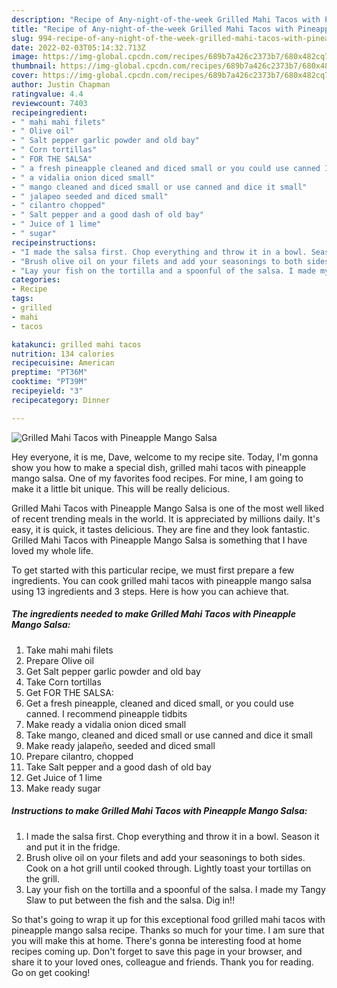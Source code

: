 ```yaml
---
description: "Recipe of Any-night-of-the-week Grilled Mahi Tacos with Pineapple Mango Salsa"
title: "Recipe of Any-night-of-the-week Grilled Mahi Tacos with Pineapple Mango Salsa"
slug: 994-recipe-of-any-night-of-the-week-grilled-mahi-tacos-with-pineapple-mango-salsa
date: 2022-02-03T05:14:32.713Z
image: https://img-global.cpcdn.com/recipes/689b7a426c2373b7/680x482cq70/grilled-mahi-tacos-with-pineapple-mango-salsa-recipe-main-photo.jpg
thumbnail: https://img-global.cpcdn.com/recipes/689b7a426c2373b7/680x482cq70/grilled-mahi-tacos-with-pineapple-mango-salsa-recipe-main-photo.jpg
cover: https://img-global.cpcdn.com/recipes/689b7a426c2373b7/680x482cq70/grilled-mahi-tacos-with-pineapple-mango-salsa-recipe-main-photo.jpg
author: Justin Chapman
ratingvalue: 4.4
reviewcount: 7403
recipeingredient:
- " mahi mahi filets"
- " Olive oil"
- " Salt pepper garlic powder and old bay"
- " Corn tortillas"
- " FOR THE SALSA"
- " a fresh pineapple cleaned and diced small or you could use canned I recommend pineapple tidbits"
- " a vidalia onion diced small"
- " mango cleaned and diced small or use canned and dice it small"
- " jalapeo seeded and diced small"
- " cilantro chopped"
- " Salt pepper and a good dash of old bay"
- " Juice of 1 lime"
- " sugar"
recipeinstructions:
- "I made the salsa first. Chop everything and throw it in a bowl. Season it and put it in the fridge."
- "Brush olive oil on your filets and add your seasonings to both sides. Cook on a hot grill until cooked through. Lightly toast your tortillas on the grill."
- "Lay your fish on the tortilla and a spoonful of the salsa. I made my Tangy Slaw to put between the fish and the salsa. Dig in!!"
categories:
- Recipe
tags:
- grilled
- mahi
- tacos

katakunci: grilled mahi tacos 
nutrition: 134 calories
recipecuisine: American
preptime: "PT36M"
cooktime: "PT39M"
recipeyield: "3"
recipecategory: Dinner

---
```



![Grilled Mahi Tacos with Pineapple Mango Salsa](https://img-global.cpcdn.com/recipes/689b7a426c2373b7/680x482cq70/grilled-mahi-tacos-with-pineapple-mango-salsa-recipe-main-photo.jpg)

Hey everyone, it is me, Dave, welcome to my recipe site. Today, I'm gonna show you how to make a special dish, grilled mahi tacos with pineapple mango salsa. One of my favorites food recipes. For mine, I am going to make it a little bit unique. This will be really delicious.



Grilled Mahi Tacos with Pineapple Mango Salsa is one of the most well liked of recent trending meals in the world. It is appreciated by millions daily. It's easy, it is quick, it tastes delicious. They are fine and they look fantastic. Grilled Mahi Tacos with Pineapple Mango Salsa is something that I have loved my whole life.


To get started with this particular recipe, we must first prepare a few ingredients. You can cook grilled mahi tacos with pineapple mango salsa using 13 ingredients and 3 steps. Here is how you can achieve that.

<!--inarticleads1-->

##### The ingredients needed to make Grilled Mahi Tacos with Pineapple Mango Salsa:

1. Take  mahi mahi filets
1. Prepare  Olive oil
1. Get  Salt pepper garlic powder and old bay
1. Take  Corn tortillas
1. Get  FOR THE SALSA:
1. Get  a fresh pineapple, cleaned and diced small, or you could use canned. I recommend pineapple tidbits
1. Make ready  a vidalia onion diced small
1. Take  mango, cleaned and diced small or use canned and dice it small
1. Make ready  jalapeño, seeded and diced small
1. Prepare  cilantro, chopped
1. Take  Salt pepper and a good dash of old bay
1. Get  Juice of 1 lime
1. Make ready  sugar




<!--inarticleads2-->

##### Instructions to make Grilled Mahi Tacos with Pineapple Mango Salsa:

1. I made the salsa first. Chop everything and throw it in a bowl. Season it and put it in the fridge.
1. Brush olive oil on your filets and add your seasonings to both sides. Cook on a hot grill until cooked through. Lightly toast your tortillas on the grill.
1. Lay your fish on the tortilla and a spoonful of the salsa. I made my Tangy Slaw to put between the fish and the salsa. Dig in!!




So that's going to wrap it up for this exceptional food grilled mahi tacos with pineapple mango salsa recipe. Thanks so much for your time. I am sure that you will make this at home. There's gonna be interesting food at home recipes coming up. Don't forget to save this page in your browser, and share it to your loved ones, colleague and friends. Thank you for reading. Go on get cooking!
